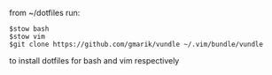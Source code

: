 from ~/dotfiles run:


```
$stow bash
$stow vim
$git clone https://github.com/gmarik/vundle ~/.vim/bundle/vundle
```


to install dotfiles for bash and vim respectively
